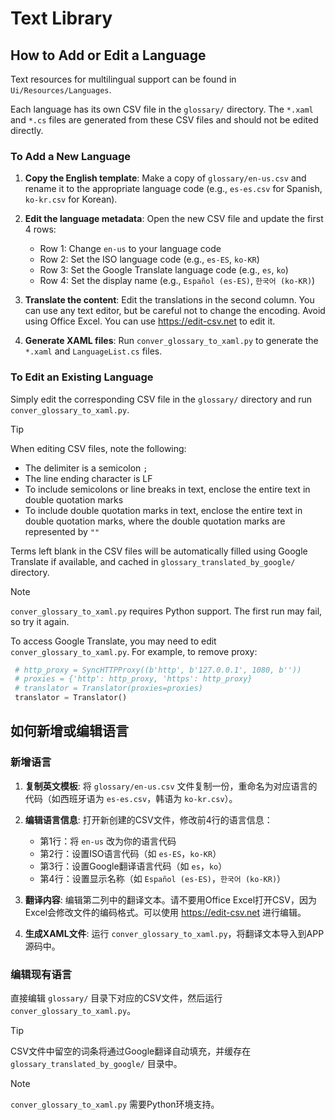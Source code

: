 # Text Library

## How to Add or Edit a Language

Text resources for multilingual support can be found in `Ui/Resources/Languages`.

Each language has its own CSV file in the `glossary/` directory. The `*.xaml` and `*.cs` files are generated from these CSV files and should not be edited directly.

### To Add a New Language

1. **Copy the English template**: Make a copy of `glossary/en-us.csv` and rename it to the appropriate language code (e.g., `es-es.csv` for Spanish, `ko-kr.csv` for Korean).

2. **Edit the language metadata**: Open the new CSV file and update the first 4 rows:
   - Row 1: Change `en-us` to your language code
   - Row 2: Set the ISO language code (e.g., `es-ES`, `ko-KR`)
   - Row 3: Set the Google Translate language code (e.g., `es`, `ko`)
   - Row 4: Set the display name (e.g., `Español (es-ES)`, `한국어 (ko-KR)`)

3. **Translate the content**: Edit the translations in the second column. You can use any text editor, but be careful not to change the encoding. Avoid using Office Excel. You can use https://edit-csv.net to edit it.

4. **Generate XAML files**: Run `conver_glossary_to_xaml.py` to generate the `*.xaml` and `LanguageList.cs` files.

### To Edit an Existing Language

Simply edit the corresponding CSV file in the `glossary/` directory and run `conver_glossary_to_xaml.py`.

> [!TIP]
> When editing CSV files, note the following:
>
> - The delimiter is a semicolon `;`
> - The line ending character is LF
> - To include semicolons or line breaks in text, enclose the entire text in double quotation marks
> - To include double quotation marks in text, enclose the entire text in double quotation marks, where the double quotation marks are represented by `""`
>
> Terms left blank in the CSV files will be automatically filled using Google Translate if available, and cached in `glossary_translated_by_google/` directory.

> [!NOTE]
> `conver_glossary_to_xaml.py` requires Python support.
> The first run may fail, so try it again.
>
> To access Google Translate, you may need to edit `conver_glossary_to_xaml.py`.
> For example, to remove proxy:
>
> ```python
>  # http_proxy = SyncHTTPProxy((b'http', b'127.0.0.1', 1080, b''))
>  # proxies = {'http': http_proxy, 'https': http_proxy}
>  # translator = Translator(proxies=proxies)
>  translator = Translator()
> ```

## 如何新增或编辑语言

### 新增语言

1. **复制英文模板**: 将 `glossary/en-us.csv` 文件复制一份，重命名为对应语言的代码（如西班牙语为 `es-es.csv`，韩语为 `ko-kr.csv`）。

2. **编辑语言信息**: 打开新创建的CSV文件，修改前4行的语言信息：
   - 第1行：将 `en-us` 改为你的语言代码
   - 第2行：设置ISO语言代码（如 `es-ES`，`ko-KR`）
   - 第3行：设置Google翻译语言代码（如 `es`，`ko`）
   - 第4行：设置显示名称（如 `Español (es-ES)`，`한국어 (ko-KR)`）

3. **翻译内容**: 编辑第二列中的翻译文本。请不要用Office Excel打开CSV，因为Excel会修改文件的编码格式。可以使用 <https://edit-csv.net> 进行编辑。

4. **生成XAML文件**: 运行 `conver_glossary_to_xaml.py`，将翻译文本导入到APP源码中。

### 编辑现有语言

直接编辑 `glossary/` 目录下对应的CSV文件，然后运行 `conver_glossary_to_xaml.py`。

> [!TIP]
> CSV文件中留空的词条将通过Google翻译自动填充，并缓存在 `glossary_translated_by_google/` 目录中。

> [!NOTE]
> `conver_glossary_to_xaml.py` 需要Python环境支持。

